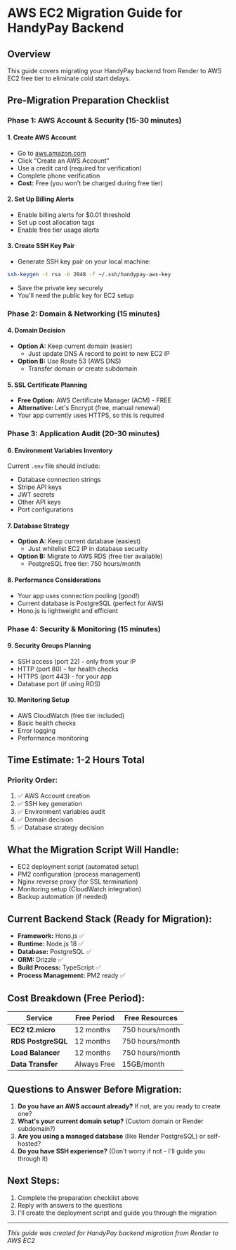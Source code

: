 # AWS EC2 Migration Guide for HandyPay Backend

## Overview

This guide covers migrating your HandyPay backend from Render to AWS EC2 free tier to eliminate cold start delays.

## Pre-Migration Preparation Checklist

### Phase 1: AWS Account & Security (15-30 minutes)

#### 1. Create AWS Account

- Go to [aws.amazon.com](https://aws.amazon.com)
- Click "Create an AWS Account"
- Use a credit card (required for verification)
- Complete phone verification
- **Cost:** Free (you won't be charged during free tier)

#### 2. Set Up Billing Alerts

- Enable billing alerts for $0.01 threshold
- Set up cost allocation tags
- Enable free tier usage alerts

#### 3. Create SSH Key Pair

- Generate SSH key pair on your local machine:

```bash
ssh-keygen -t rsa -b 2048 -f ~/.ssh/handypay-aws-key
```

- Save the private key securely
- You'll need the public key for EC2 setup

### Phase 2: Domain & Networking (15 minutes)

#### 4. Domain Decision

- **Option A:** Keep current domain (easier)
  - Just update DNS A record to point to new EC2 IP
- **Option B:** Use Route 53 (AWS DNS)
  - Transfer domain or create subdomain

#### 5. SSL Certificate Planning

- **Free Option:** AWS Certificate Manager (ACM) - FREE
- **Alternative:** Let's Encrypt (free, manual renewal)
- Your app currently uses HTTPS, so this is required

### Phase 3: Application Audit (20-30 minutes)

#### 6. Environment Variables Inventory

Current `.env` file should include:

- Database connection strings
- Stripe API keys
- JWT secrets
- Other API keys
- Port configurations

#### 7. Database Strategy

- **Option A:** Keep current database (easiest)
  - Just whitelist EC2 IP in database security
- **Option B:** Migrate to AWS RDS (free tier available)
  - PostgreSQL free tier: 750 hours/month

#### 8. Performance Considerations

- Your app uses connection pooling (good!)
- Current database is PostgreSQL (perfect for AWS)
- Hono.js is lightweight and efficient

### Phase 4: Security & Monitoring (15 minutes)

#### 9. Security Groups Planning

- SSH access (port 22) - only from your IP
- HTTP (port 80) - for health checks
- HTTPS (port 443) - for your app
- Database port (if using RDS)

#### 10. Monitoring Setup

- AWS CloudWatch (free tier included)
- Basic health checks
- Error logging
- Performance monitoring

## Time Estimate: 1-2 Hours Total

### Priority Order:

1. ✅ AWS Account creation
2. ✅ SSH key generation
3. ✅ Environment variables audit
4. ✅ Domain decision
5. ✅ Database strategy decision

## What the Migration Script Will Handle:

- EC2 deployment script (automated setup)
- PM2 configuration (process management)
- Nginx reverse proxy (for SSL termination)
- Monitoring setup (CloudWatch integration)
- Backup automation (if needed)

## Current Backend Stack (Ready for Migration):

- **Framework:** Hono.js ✅
- **Runtime:** Node.js 18 ✅
- **Database:** PostgreSQL ✅
- **ORM:** Drizzle ✅
- **Build Process:** TypeScript ✅
- **Process Management:** PM2 ready ✅

## Cost Breakdown (Free Period):

| Service            | Free Period | Free Resources  |
| ------------------ | ----------- | --------------- |
| **EC2 t2.micro**   | 12 months   | 750 hours/month |
| **RDS PostgreSQL** | 12 months   | 750 hours/month |
| **Load Balancer**  | 12 months   | 750 hours/month |
| **Data Transfer**  | Always Free | 15GB/month      |

## Questions to Answer Before Migration:

1. **Do you have an AWS account already?** If not, are you ready to create one?
2. **What's your current domain setup?** (Custom domain or Render subdomain?)
3. **Are you using a managed database** (like Render PostgreSQL) or self-hosted?
4. **Do you have SSH experience?** (Don't worry if not - I'll guide you through it)

## Next Steps:

1. Complete the preparation checklist above
2. Reply with answers to the questions
3. I'll create the deployment script and guide you through the migration

---

_This guide was created for HandyPay backend migration from Render to AWS EC2_
